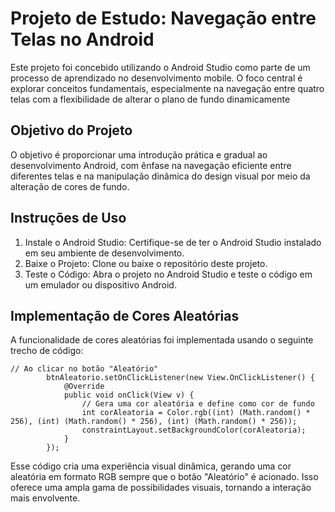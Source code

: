 # Projeto de Estudo: Navegação entre Telas no Android

Este projeto foi concebido utilizando o Android Studio como parte de um processo de aprendizado no desenvolvimento mobile. O foco central é explorar conceitos fundamentais, especialmente na navegação entre quatro telas com a flexibilidade de alterar o plano de fundo dinamicamente

## Objetivo do Projeto

O objetivo é proporcionar uma introdução prática e gradual ao desenvolvimento Android, com ênfase na navegação eficiente entre diferentes telas e na manipulação dinâmica do design visual por meio da alteração de cores de fundo.
## Instruções de Uso

1. Instale o Android Studio: Certifique-se de ter o Android Studio instalado em seu ambiente de desenvolvimento.
2. Baixe o Projeto: Clone ou baixe o repositório deste projeto.
3. Teste o Código: Abra o projeto no Android Studio e teste o código em um emulador ou dispositivo Android.

## Implementação de Cores Aleatórias

A funcionalidade de cores aleatórias foi implementada usando o seguinte trecho de código: 

```
// Ao clicar no botão "Aleatório"
        btnAleatorio.setOnClickListener(new View.OnClickListener() {
            @Override
            public void onClick(View v) {
                // Gera uma cor aleatória e define como cor de fundo
                int corAleatoria = Color.rgb((int) (Math.random() * 256), (int) (Math.random() * 256), (int) (Math.random() * 256));
                constraintLayout.setBackgroundColor(corAleatoria);
            }
        });
```
Esse código cria uma experiência visual dinâmica, gerando uma cor aleatória em formato RGB sempre que o botão "Aleatório" é acionado. Isso oferece uma ampla gama de possibilidades visuais, tornando a interação mais envolvente.

